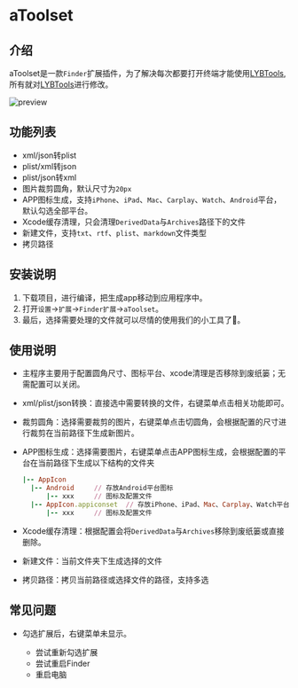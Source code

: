 # aToolset
## 介绍

aToolset是一款`Finder`扩展插件，为了解决每次都要打开终端才能使用[LYBTools](https://github.com/liyb93/LYBTools.git), 所有就对[LYBTools](https://github.com/liyb93/LYBTools.git)进行修改。

![preview](https://raw.githubusercontent.com/liyb93/aToolset/master/preview.png)

## 功能列表

- xml/json转plist
- plist/xml转json
- plist/json转xml
- 图片裁剪圆角，默认尺寸为`20px`
- APP图标生成，支持`iPhone`、`iPad`、`Mac`、`Carplay`、`Watch`、`Android`平台，默认勾选全部平台。
- Xcode缓存清理，只会清理`DerivedData`与`Archives`路径下的文件
- 新建文件，支持`txt`、`rtf`、`plist`、`markdown`文件类型
- 拷贝路径

## 安装说明

1. 下载项目，进行编译，把生成app移动到应用程序中。
2. 打开`设置`->`扩展`->`Finder扩展`->`aToolset`。
3. 最后，选择需要处理的文件就可以尽情的使用我们的小工具了🥳。

## 使用说明

- 主程序主要用于配置圆角尺寸、图标平台、xcode清理是否移除到废纸篓；无需配置可以关闭。

- xml/plist/json转换：直接选中需要转换的文件，右键菜单点击相关功能即可。

- 裁剪圆角：选择需要裁剪的图片，右键菜单点击切圆角，会根据配置的尺寸进行裁剪在当前路径下生成新图片。

- APP图标生成：选择需要图片，右键菜单点击APP图标生成，会根据配置的平台在当前路径下生成以下结构的文件夹

  ```ruby
  |-- AppIcon
  	|-- Android		// 存放Android平台图标
  		|-- xxx		// 图标及配置文件
  	|-- AppIcon.appiconset	// 存放iPhone、iPad、Mac、Carplay、Watch平台图标
  		|-- xxx		// 图标及配置文件
  ```

- Xcode缓存清理：根据配置会将`DerivedData`与`Archives`移除到废纸篓或直接删除。

- 新建文件：当前文件夹下生成选择的文件

- 拷贝路径：拷贝当前路径或选择文件的路径，支持多选

## 常见问题

- 勾选扩展后，右键菜单未显示。

  - 尝试重新勾选扩展
  - 尝试重启Finder
  - 重启电脑

  